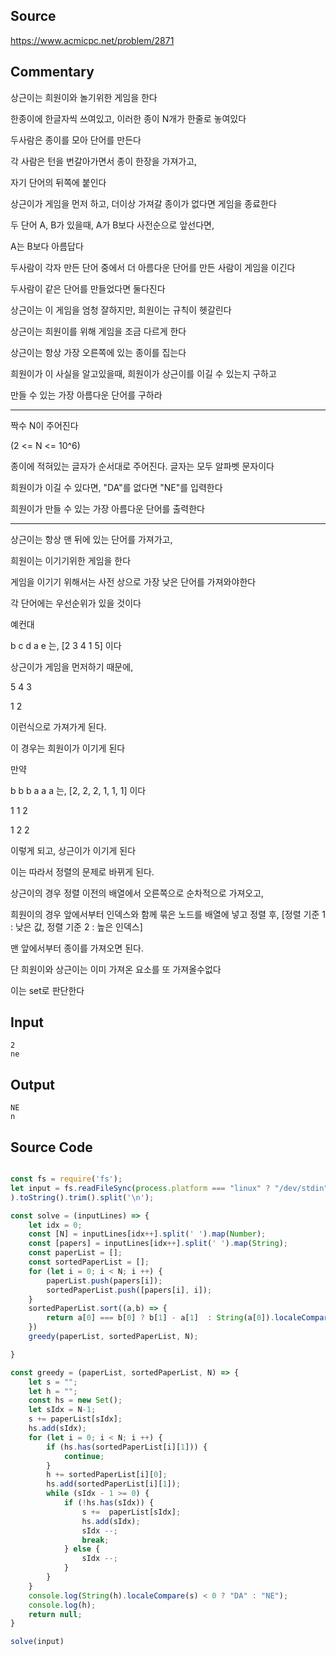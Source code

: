 ## Source

https://www.acmicpc.net/problem/2871

## Commentary 

상근이는 희원이와 놀기위한 게임을 한다

한종이에 한글자씩 쓰여있고, 이러한 종이 N개가 한줄로 놓여있다

두사람은 종이를 모아 단어를 만든다

각 사람은 턴을 번갈아가면서 종이 한장을 가져가고,

자기 단어의 뒤쪽에 붙인다

상근이가 게임을 먼저 하고, 더이상 가져갈 종이가 없다면 게임을 종료한다

두 단어 A, B가 있을때, A가 B보다 사전순으로 앞선다면,

A는 B보다 아름답다

두사람이 각자 만든 단어 중에서 더 아름다운 단어를 만든 사람이 게임을 이긴다

두사람이 같은 단어를 만들었다면 둘다진다

상근이는 이 게임을 엄청 잘하지만, 희원이는 규칙이 헷갈린다

상근이는 희원이를 위해 게임을 조금 다르게 한다

상근이는 항상 가장 오른쪽에 있는 종이를 집는다

희원이가 이 사실을 알고있을때, 희원이가 상근이를 이길 수 있는지 구하고

만들 수 있는 가장 아름다운 단어를 구하라

-----

짝수 N이 주어진다

(2 <= N <= 10^6)

종이에 적혀있는 글자가 순서대로 주어진다. 글자는 모두 알파벳 문자이다

희원이가 이길 수 있다면, "DA"를 없다면 "NE"를 입력한다

희원이가 만들 수 있는 가장 아름다운 단어를 출력한다

----

상근이는 항상 맨 뒤에 있는 단어를 가져가고,

희원이는 이기기위한 게임을 한다

게임을 이기기 위해서는 사전 상으로 가장 낮은 단어를 가져와야한다

각 단어에는 우선순위가 있을 것이다

예컨대

b c d a e 는, [2 3 4 1 5] 이다

상근이가 게임을 먼저하기 때문에,

5 4 3

1 2

이런식으로 가져가게 된다.

이 경우는 희원이가 이기게 된다

만약

b b b a a a 는, [2, 2, 2, 1, 1, 1] 이다

1 1 2

1 2 2

이렇게 되고, 상근이가 이기게 된다

이는 따라서 정렬의 문제로 바뀌게 된다.

상근이의 경우 정렬 이전의 배열에서 오른쪽으로 순차적으로 가져오고,

희원이의 경우 앞에서부터 인덱스와 함께 묶은 노드를 배열에 넣고 정렬 후, [정렬 기준 1 : 낮은 값, 정렬 기준 2 : 높은 인덱스]

맨 앞에서부터 종이를 가져오면 된다.

단 희원이와 상근이는 이미 가져온 요소를 또 가져올수없다

이는 set로 판단한다

## Input

```
2
ne
```
## Output
```
NE
n
```

## Source Code

```js

const fs = require('fs');
let input = fs.readFileSync(process.platform === "linux" ? "/dev/stdin" : "input.txt"
).toString().trim().split('\n');

const solve = (inputLines) => {
    let idx = 0;
    const [N] = inputLines[idx++].split(' ').map(Number);
    const [papers] = inputLines[idx++].split(' ').map(String);
    const paperList = [];
    const sortedPaperList = [];
    for (let i = 0; i < N; i ++) {
        paperList.push(papers[i]);
        sortedPaperList.push([papers[i], i]);
    }
    sortedPaperList.sort((a,b) => {
        return a[0] === b[0] ? b[1] - a[1]  : String(a[0]).localeCompare(String(b[0]));
    })
    greedy(paperList, sortedPaperList, N);

}

const greedy = (paperList, sortedPaperList, N) => {
    let s = "";
    let h = "";
    const hs = new Set();
    let sIdx = N-1;
    s += paperList[sIdx];
    hs.add(sIdx);
    for (let i = 0; i < N; i ++) {
        if (hs.has(sortedPaperList[i][1])) {
            continue;
        }
        h += sortedPaperList[i][0];
        hs.add(sortedPaperList[i][1]);
        while (sIdx - 1 >= 0) {
            if (!hs.has(sIdx)) {
                s +=  paperList[sIdx];
                hs.add(sIdx);
                sIdx --;
                break;
            } else {
                sIdx --;
            }
        }
    }
    console.log(String(h).localeCompare(s) < 0 ? "DA" : "NE");
    console.log(h);
    return null;
}

solve(input)
```
